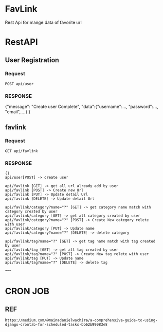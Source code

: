 # FavLink
Rest Api for mange data of favorite url 

# RestAPI

## User Registration

### Request

`POST api/user `

### RESPONSE
{"message": "Create user Complete", 
"data":{"username":...,
        "password":...,
        "email",....}
}


    

## favlink

### Request

`GET api/favlink `

### RESPONSE
    {}
    api/user[POST] -> create user

    api/favlink [GET] -> get all url already add by user
    api/favlink [POST] -> Create new Url 
    api/favlink [PUT] -> Update detail Url
    api/favlink [DELETE] -> Update detail Url

    api/favlink/category?name="?" [GET] -> get category name match with category created by user
    api/favlink/category [GET] -> get all category created by user
    api/favlink/category?name="?" [POST] -> Create New category relete with user 
    api/favlink/category [PUT] -> Update name  
    api/favlink/category?name="?" [DELETE] -> delete category   

    api/favlink/tag?name="?" [GET] -> get tag name match with tag created by user
    api/favlink/tag [GET] -> get all tag created by user
    api/favlink/tag?name="?" [POST] -> Create New tag relete with user 
    api/favlink/tag [PUT] -> Update name  
    api/favlink/tag?name="?" [DELETE] -> delete tag   
"""


# CRON JOB

## REF

`https://medium.com/@mainadanielwachira/a-comprehensive-guide-to-using-django-crontab-for-scheduled-tasks-bb62b99083e8`

